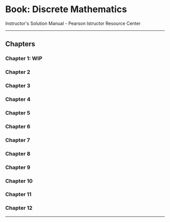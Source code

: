 # Book: Discrete Mathematics

Instructor's Solution Manual - Pearson Istructor Resource Center

---

## Chapters

### Chapter 1: **WIP**

### Chapter 2

### Chapter 3

### Chapter 4

### Chapter 5

### Chapter 6

### Chapter 7

### Chapter 8

### Chapter 9

### Chapter 10

### Chapter 11

### Chapter 12

---